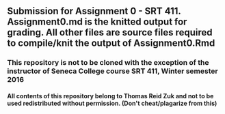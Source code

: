 ## Submission for Assignment 0 - SRT 411.  Assignment0.md  is the knitted output for grading.  All other files are source files required to compile/knit the output of Assignment0.Rmd


### This repository is not to be cloned with the exception of the instructor of Seneca College course SRT 411, Winter semester 2016 

#### All contents of this repository belong to Thomas Reid Zuk and not to be used redistributed without permission. (Don't cheat/plagarize from this)